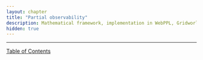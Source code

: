 ```yaml
---
layout: chapter
title: "Partial observability"
description: Mathematical framework, implementation in WebPPL, Gridworld and restaurants example, bandit problems.
hidden: true
---
```




--------------

[Table of Contents](/)
